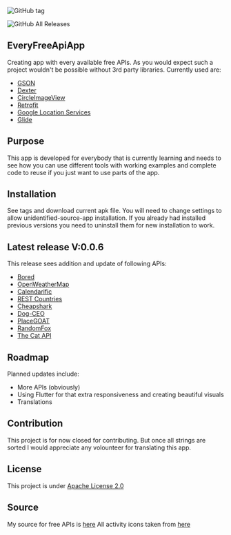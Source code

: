 ![GitHub tag](https://img.shields.io/github/v/tag/RelappsStudio/EveryFreeApiApp?label=Latest%20Version&logo=github)

![GitHub All Releases](https://img.shields.io/github/downloads/RelappsStudio/EveryFreeApiApp/total?logo=github)


## EveryFreeApiApp
Creating app with every available free APIs.
As you would expect such a project wouldn't be possible without 3rd party libraries.
Currently used are:
- [GSON](https://github.com/google/gson)
- [Dexter](https://github.com/Karumi/Dexter)
- [CircleImageView](https://github.com/hdodenhof/CircleImageView)
- [Retrofit](https://square.github.io/retrofit/)
- [Google Location Services](https://developers.google.com/android/guides/overview)
- [Glide](https://bumptech.github.io/glide/)

## Purpose
This app is developed for everybody that is currently learning and needs to see how you can use different tools with working examples and complete code to reuse if you just want to use parts of the app.

## Installation
See tags and download current apk file. You will need to change settings to allow unidentified-source-app installation. If you already had installed previous versions you need to uninstall them for new installation to work.

## Latest release V:0.0.6
This release sees addition and update of following APIs:
- [Bored](https://www.boredapi.com/documentation)
- [OpenWeatherMap](https://openweathermap.org)
- [Calendarific](https://calendarific.com)
- [REST Countries](https://restcountries.eu)
- [Cheapshark](https://apidocs.cheapshark.com)
- [Dog-CEO](https://dog.ceo/dog-api/)
- [PlaceGOAT](https://placegoat.com) 
- [RandomFox](https://randomfox.ca)
- [The Cat API](thecatapi.com) 


## Roadmap
Planned updates include:
- More APIs (obviously)
- Using Flutter for that extra responsiveness and creating beautiful visuals
- Translations

## Contribution
This project is for now closed for contributing. But once all strings are sorted I would appreciate any volounteer for translating this app.

## License
This project is under [Apache License 2.0](https://www.apache.org/licenses/LICENSE-2.0)

## Source
My source for free APIs is [here](https://github.com/public-apis/public-apis)
All activity icons taken from [here](https://www.flaticon.com)
